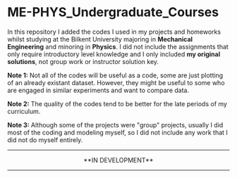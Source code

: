 # ME-PHYS_Undergraduate_Courses
In this repository I added the codes I used in my projects and homeworks whilst studying at the Bilkent University majoring in **Mechanical Engineering** and minoring in **Physics**. I did not include the assignments that only require introductory level knowledge and I only included **my original solutions**, not group work or instructor solution key.

**Note 1:** Not all of the codes will be useful as a code, some are just plotting of an already existant dataset. However, they might be useful to some who are engaged in similar experiments and want to compare data.

**Note 2:** The quality of the codes tend to be better for the late periods of my curriculum.

**Note 3:** Although some of the projects were "group" projects, usually I did most of the coding and modeling myself, so I did not include any work that I did not do myself entirely.

- - -
<p align="center">
**IN DEVELOPMENT**
</p>

- - -

